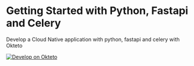 # Getting Started with Python, Fastapi and Celery
Develop a Cloud Native application with python, fastapi and celery with Okteto

[![Develop on Okteto](https://okteto.com/develop-okteto.svg)](https://cloud.okteto.com/deploy?repository=https://github.com/okteto/python-fastapi-celery)
